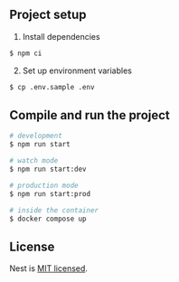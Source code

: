 ## Project setup

1. Install dependencies
```bash
$ npm ci
```

2. Set up environment variables
```bash
$ cp .env.sample .env
```


## Compile and run the project

```bash
# development
$ npm run start

# watch mode
$ npm run start:dev

# production mode
$ npm run start:prod

# inside the container
$ docker compose up
```

## License

Nest is [MIT licensed](https://github.com/nestjs/nest/blob/master/LICENSE).
